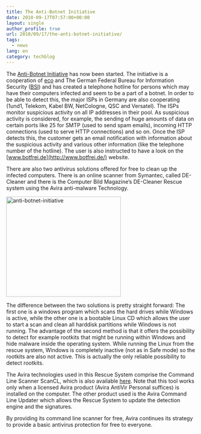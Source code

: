 ```yaml
---
title: The Anti-Botnet Initiative
date: 2010-09-17T07:57:00+00:00
layout: single
author_profile: true
url: 2010/09/17/the-anti-botnet-initiative/
tags:
  - news
lang: en
category: techblog
---
```

The [Anti-Botnet Initiative](http://www.botfrei.de/) has now been started. The initiative is a cooperation of [eco](http://www.eco.de/) and The German Federal Bureau for Information Security ([BSI](https://www.bsi.bund.de/)) and has created a telephone hotline for persons which may have their computers infected and seem to be a part of a botnet. In order to be able to detect this, the major ISPs in Germany are also cooperating (1und1, Telekom, Kabel BW, NetCologne, QSC and Versatel). The ISPs monitor suspicious activity on all IP addresses in their pool. As suspicious activity is considered, for example, the sending of huge amounts of data on certain ports like 25 for SMTP (used to send spam emails), incoming HTTP connections (used to serve HTTP connections) and so on. Once the ISP detects this, the customer gets an email notification with information about the suspicious activity and various other information (like the telephone number of the hotline). The user is also instructed to have a look on the [www.botfrei.de](http://www.botfrei.de/) website.

There are also two antivirus solutions offered for free to clean up the infected computers. There is an online scanner from Symantec, called DE-Cleaner and there is the Computer Bild Magazine’s DE-Cleaner Rescue system using the Avira anti-malware Technology.

[<img title="anti-botnet-initiative" border="0" alt="anti-botnet-initiative" src="http://lh4.ggpht.com/_vaUVXcmC3OI/TJMYTWYXhGI/AAAAAAAACdM/uegP5Xrx_Nw/anti-botnet-initiative_thumb%5B1%5D.png?imgmax=800" width="304" height="266" />](http://lh3.ggpht.com/_vaUVXcmC3OI/TJMYPzEQjDI/AAAAAAAACdI/4jQpP9ViG-E/s1600-h/anti-botnet-initiative%5B3%5D.png)

The difference between the two solutions is pretty straight forward: The first one is a windows program which scans the hard drives while Windows is active, while the other one is a bootable Linux CD which allows the user to start a scan and clean all harddisk partitions while Windows is not running. The advantage of the second method is that it offers the possibility to detect for example rootkits that might be running within Windows and hide malware inside the operating system. While running the Linux from the rescue system, Windows is completely inactive (not as in Safe mode) so the rootkits are also not active. This is actually the only reliable possibility to detect rootkits.

The Avira technologies used in this Rescue System comprise the Command Line Scanner ScanCL, which is also available [here](http://www.avira.com/en/support/support_downloads.html). Note that this tool works only when a licensed Avira product (Avira AntiVir Personal suffices) is installed on the computer. The other product used is the Avira Command Line Updater which allows the Rescue System to update the detection engine and the signatures.

By providing its command line scanner for free, Avira continues its strategy to provide a basic antivirus protection for free to everyone.